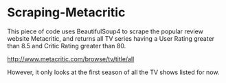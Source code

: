 # Scraping-Metacritic
This piece of code uses BeautifulSoup4 to scrape the popular review website Metacritic, and returns all TV series having a User Rating greater than 8.5 and Critic Rating greater than 80.  

http://www.metacritic.com/browse/tv/title/all  

However, it only looks at the first season of all the TV shows listed for now.
